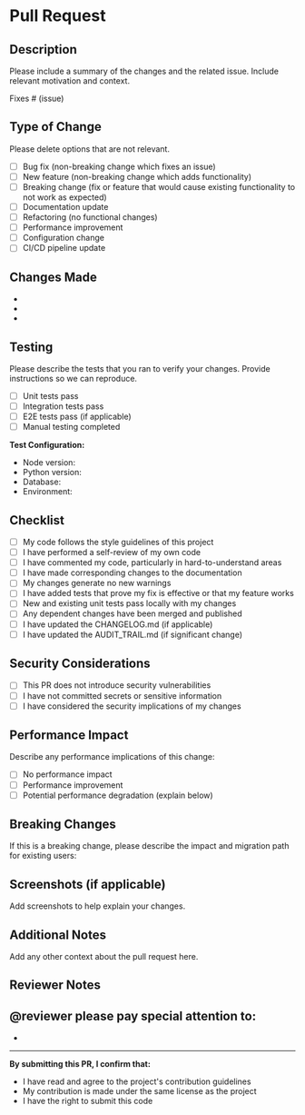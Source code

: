 # Pull Request

## Description

Please include a summary of the changes and the related issue. Include relevant motivation and context.

Fixes # (issue)

## Type of Change

Please delete options that are not relevant.

- [ ] Bug fix (non-breaking change which fixes an issue)
- [ ] New feature (non-breaking change which adds functionality)
- [ ] Breaking change (fix or feature that would cause existing functionality to not work as expected)
- [ ] Documentation update
- [ ] Refactoring (no functional changes)
- [ ] Performance improvement
- [ ] Configuration change
- [ ] CI/CD pipeline update

## Changes Made

- 
- 
- 

## Testing

Please describe the tests that you ran to verify your changes. Provide instructions so we can reproduce.

- [ ] Unit tests pass
- [ ] Integration tests pass
- [ ] E2E tests pass (if applicable)
- [ ] Manual testing completed

**Test Configuration:**
- Node version:
- Python version:
- Database:
- Environment:

## Checklist

- [ ] My code follows the style guidelines of this project
- [ ] I have performed a self-review of my own code
- [ ] I have commented my code, particularly in hard-to-understand areas
- [ ] I have made corresponding changes to the documentation
- [ ] My changes generate no new warnings
- [ ] I have added tests that prove my fix is effective or that my feature works
- [ ] New and existing unit tests pass locally with my changes
- [ ] Any dependent changes have been merged and published
- [ ] I have updated the CHANGELOG.md (if applicable)
- [ ] I have updated the AUDIT_TRAIL.md (if significant change)

## Security Considerations

- [ ] This PR does not introduce security vulnerabilities
- [ ] I have not committed secrets or sensitive information
- [ ] I have considered the security implications of my changes

## Performance Impact

Describe any performance implications of this change:

- [ ] No performance impact
- [ ] Performance improvement
- [ ] Potential performance degradation (explain below)

## Breaking Changes

If this is a breaking change, please describe the impact and migration path for existing users:

## Screenshots (if applicable)

Add screenshots to help explain your changes.

## Additional Notes

Add any other context about the pull request here.

## Reviewer Notes

@reviewer please pay special attention to:
- 
- 

---

**By submitting this PR, I confirm that:**
- I have read and agree to the project's contribution guidelines
- My contribution is made under the same license as the project
- I have the right to submit this code

